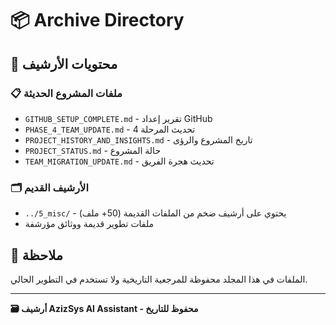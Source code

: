 # 📦 Archive Directory

## 📁 محتويات الأرشيف

### 📋 ملفات المشروع الحديثة
- `GITHUB_SETUP_COMPLETE.md` - تقرير إعداد GitHub
- `PHASE_4_TEAM_UPDATE.md` - تحديث المرحلة 4
- `PROJECT_HISTORY_AND_INSIGHTS.md` - تاريخ المشروع والرؤى
- `PROJECT_STATUS.md` - حالة المشروع
- `TEAM_MIGRATION_UPDATE.md` - تحديث هجرة الفريق

### 🗂️ الأرشيف القديم
- `../5_misc/` - يحتوي على أرشيف ضخم من الملفات القديمة (50+ ملف)
- ملفات تطوير قديمة ووثائق مؤرشفة

## 📝 ملاحظة
الملفات في هذا المجلد محفوظة للمرجعية التاريخية ولا تستخدم في التطوير الحالي.

---
**🗃️ أرشيف AzizSys AI Assistant - محفوظ للتاريخ**